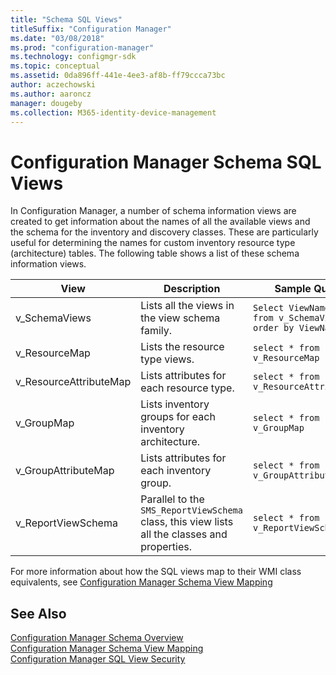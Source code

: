 ```yaml
---
title: "Schema SQL Views"
titleSuffix: "Configuration Manager"
ms.date: "03/08/2018"
ms.prod: "configuration-manager"
ms.technology: configmgr-sdk
ms.topic: conceptual
ms.assetid: 0da896ff-441e-4ee3-af8b-ff79ccca73bc
author: aczechowski
ms.author: aaroncz
manager: dougeby
ms.collection: M365-identity-device-management
---
```

# Configuration Manager Schema SQL Views
In Configuration Manager, a number of schema information views are created to get information about the names of all the available views and the schema for the inventory and discovery classes. These are particularly useful for determining the names for custom inventory resource type (architecture) tables. The following table shows a list of these schema information views.  

|View|Description|  Sample Query |
|----------|-----------------|----------------- |
|v_SchemaViews|Lists all the views in the view schema family.|  `Select ViewName, Type from v_SchemaViews order by ViewName`|
|v_ResourceMap|Lists the resource type views.|  `select * from v_ResourceMap`|
|v_ResourceAttributeMap|Lists attributes for each resource type.| `select * from v_ResourceAttributeMap`  |
|v_GroupMap|Lists inventory groups for each inventory architecture.| `select * from v_GroupMap` |
|v_GroupAttributeMap|Lists attributes for each inventory group.| `select * from v_GroupAttributeMap` |
|v_ReportViewSchema|Parallel to the `SMS_ReportViewSchema` class, this view lists all the classes and properties.| `select * from v_ReportViewSchema` |

 For more information about how the SQL views map to their WMI class equivalents, see [Configuration Manager Schema View Mapping](../../../develop/core/understand/configuration-manager-schema-view-mapping.md)  

## See Also  
 [Configuration Manager Schema Overview](../../../develop/core/understand/configuration-manager-schema-overview.md)   
 [Configuration Manager Schema View Mapping](../../../develop/core/understand/configuration-manager-schema-view-mapping.md)   
 [Configuration Manager SQL View Security](../../../develop/core/understand/sql-view-security.md)
